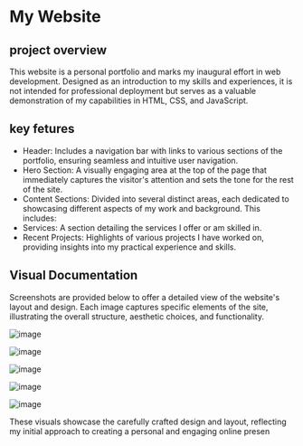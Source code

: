 # My Website
## project overview
This website is a personal portfolio and marks my inaugural effort in web development. Designed as an introduction to my skills and experiences, it is not intended for professional deployment but serves as a valuable demonstration of my capabilities in HTML, CSS, and JavaScript. 

 

## key fetures 
- Header: Includes a navigation bar with links to various sections of the portfolio, ensuring seamless and intuitive user navigation.
- Hero Section: A visually engaging area at the top of the page that immediately captures the visitor's attention and sets the tone for the rest of the site.
- Content Sections: Divided into several distinct areas, each dedicated to showcasing different aspects of my work and background. This includes:
- Services: A section detailing the services I offer or am skilled in.
- Recent Projects: Highlights of various projects I have worked on, providing insights into my practical experience and skills.


## Visual Documentation

Screenshots are provided below to offer a detailed view of the website's layout and design. Each image captures specific elements of the site, illustrating the overall structure, aesthetic choices, and functionality.

![image](https://github.com/user-attachments/assets/cfcaa085-6986-4821-8a0d-5d36a192a8c4)

![image](https://github.com/user-attachments/assets/1d778397-6fca-44da-9787-0f44df1e1fad)

![image](https://github.com/user-attachments/assets/e0a75814-2769-4939-bdfc-e9d962f1f448)

![image](https://github.com/user-attachments/assets/b2787a0a-4570-4db9-8b20-6a5c788a54a2)

![image](https://github.com/user-attachments/assets/e0f06e55-d6b4-4ef8-a071-8c9ecc58e5e2)



These visuals showcase the carefully crafted design and layout, reflecting my initial approach to creating a personal and engaging online presen
